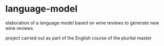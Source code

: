 # language-model
elaboration of a language model based on wine reviews to generate new wine reviews

project carried out as part of the English course of the plurital master
